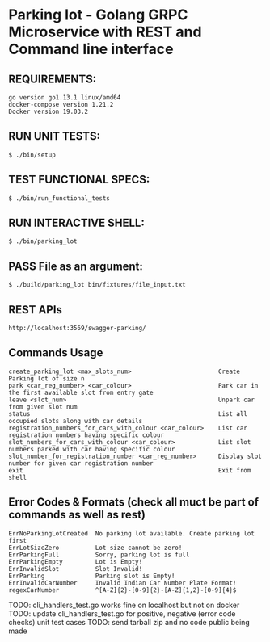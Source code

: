 # Parking lot - Golang GRPC Microservice with REST and Command line interface

## REQUIREMENTS:
```
go version go1.13.1 linux/amd64
docker-compose version 1.21.2
Docker version 19.03.2
```

## RUN UNIT TESTS:
```
$ ./bin/setup
```

## TEST FUNCTIONAL SPECS:
```
$ ./bin/run_functional_tests
```

## RUN INTERACTIVE SHELL:
```
$ ./bin/parking_lot
```

## PASS File as an argument:
```
$ ./build/parking_lot bin/fixtures/file_input.txt
```

## REST APIs
```
http://localhost:3569/swagger-parking/
```

## Commands Usage
```
create_parking_lot <max_slots_num>                        Create Parking lot of size n
park <car_reg_number> <car_colour>                        Park car in the first available slot from entry gate
leave <slot_num>                                          Unpark car from given slot num
status                                                    List all occupied slots along with car details
registration_numbers_for_cars_with_colour <car_colour>    List car registration numbers having specific colour
slot_numbers_for_cars_with_colour <car_colour>            List slot numbers parked with car having specific colour
slot_number_for_registration_number <car_reg_number>      Display slot number for given car registration number
exit                                                      Exit from shell
```

## Error Codes & Formats (check all muct be part of commands as well as rest)
```
ErrNoParkingLotCreated  No parking lot available. Create parking lot first
ErrLotSizeZero          Lot size cannot be zero!
ErrParkingFull          Sorry, parking lot is full
ErrParkingEmpty         Lot is Empty!
ErrInvalidSlot          Slot Invalid!
ErrParking              Parking slot is Empty!
ErrInvalidCarNumber     Invalid Indian Car Number Plate Format!
regexCarNumber          ^[A-Z]{2}-[0-9]{2}-[A-Z]{1,2}-[0-9]{4}$
```

TODO: cli_handlers_test.go works fine on localhost but not on docker
TODO: update cli_handlers_test.go for positive, negative (error code checks) unit test cases
TODO: send tarball zip and no code public being made
